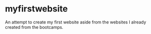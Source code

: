 # myfirstwebsite
An attempt to create my first website aside from the websites I already created from the bootcamps.
